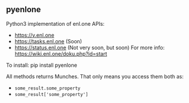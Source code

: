 ## pyenlone

Python3 implementation of enl.one APIs:
- https://v.enl.one
- https://tasks.enl.one (Soon)
- https://status.enl.one (Not very soon, but soon)
For more info: https://wiki.enl.one/doku.php?id=start

To install:
    pip install pyenlone

All methods returns Munches. That only means you access them both as:
- `some_result.some_property`
- `some_result['some_property']`
